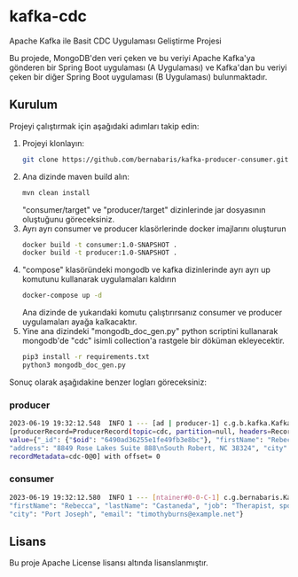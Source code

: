 # kafka-cdc
Apache Kafka ile Basit CDC Uygulaması Geliştirme Projesi

Bu projede, MongoDB'den veri çeken ve bu veriyi Apache Kafka'ya gönderen bir Spring Boot uygulaması (A Uygulaması) ve Kafka'dan bu veriyi çeken bir diğer Spring Boot uygulaması (B Uygulaması) bulunmaktadır.

## Kurulum
Projeyi çalıştırmak için aşağıdaki adımları takip edin:

1. Projeyi klonlayın: 
   ```sh
   git clone https://github.com/bernabaris/kafka-producer-consumer.git
   ```
2. Ana dizinde maven build alın:
   ```sh
   mvn clean install
   ```
   "consumer/target" ve "producer/target" dizinlerinde jar dosyasının oluştuğunu göreceksiniz.
3. Ayrı ayrı consumer ve producer klasörlerinde docker imajlarını oluşturun
   ```sh
   docker build -t consumer:1.0-SNAPSHOT .
   docker build -t producer:1.0-SNAPSHOT .
   ```
4. "compose" klasöründeki mongodb ve kafka dizinlerinde ayrı ayrı up komutunu kullanarak uygulamaları kaldırın
   ```sh
   docker-compose up -d
   ```
   Ana dizinde de yukarıdaki komutu çalıştırırsanız consumer ve producer uygulamaları ayağa kalkacaktır.
5. Yine ana dizindeki "mongodb_doc_gen.py" python scriptini kullanarak mongodb'de "cdc" isimli 
collection'a rastgele bir döküman ekleyecektir.
   ```sh
   pip3 install -r requirements.txt
   python3 mongodb_doc_gen.py
   ```

Sonuç olarak aşağıdakine benzer logları göreceksiniz:

### producer
   ```sh
   2023-06-19 19:32:12.548  INFO 1 --- [ad | producer-1] c.g.b.kafka.KafkaProducerService         : sent message= SendResult 
   [producerRecord=ProducerRecord(topic=cdc, partition=null, headers=RecordHeaders(headers = [], isReadOnly = true), key=null, 
   value={"_id": {"$oid": "6490ad36255e1fe49fb3e8bc"}, "firstName": "Rebecca", "lastName": "Castaneda", "job": "Therapist, sports", 
   "address": "8849 Rose Lakes Suite 888\nSouth Robert, NC 38324", "city": "Port Joseph", "email": "timothyburns@example.net"}, timestamp=null), 
   recordMetadata=cdc-0@0] with offset= 0
   ```
### consumer
   ```sh
   2023-06-19 19:32:12.580  INFO 1 --- [ntainer#0-0-C-1] c.g.bernabaris.KafkaConsumerService      : {"_id": {"$oid": "6490ad36255e1fe49fb3e8bc"}, 
   "firstName": "Rebecca", "lastName": "Castaneda", "job": "Therapist, sports", "address": "8849 Rose Lakes Suite 888\nSouth Robert, NC 38324", 
   "city": "Port Joseph", "email": "timothyburns@example.net"}
   ```

## Lisans
Bu proje Apache License lisansı altında lisanslanmıştır.
